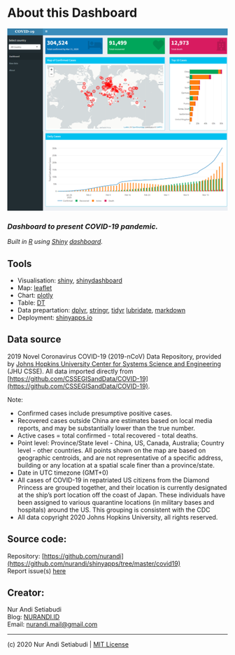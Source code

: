 # About this Dashboard


<img src="screenshot.png" class="img-hidden" alt="COVID-19 Dashboard by Nur Andi Setiabudi">


### *Dashboard to present COVID-19 pandemic.* 

*Built in [R](https://www.r-project.org/) using [Shiny](https://shiny.rstudio.com/) [dashboard](https://rstudio.github.io/shinydashboard/).*


## Tools

* Visualisation: [shiny](https://shiny.rstudio.com/), [shinydashboard](https://rstudio.github.io/shinydashboard/)
* Map: [leaflet](https://rstudio.github.io/leaflet/) 
* Chart: [plotly](https://plot.ly/r/)
* Table: [DT](https://rstudio.github.io/DT/)
* Data prepartation: [dplyr](https://dplyr.tidyverse.org/), [stringr](https://stringr.tidyverse.org/), [tidyr](https://tidyr.tidyverse.org/index.html) [lubridate](https://lubridate.tidyverse.org/), [markdown](https://cran.r-project.org/web/packages/markdown/index.html)
* Deployment: [shinyapps.io](https://www.shinyapps.io/)


## Data source

2019 Novel Coronavirus COVID-19 (2019-nCoV) Data Repository, provided by [Johns Hopkins University Center for Systems Science and Engineering](https://systems.jhu.edu/) (JHU CSSE). All data imported directly from [https://github.com/CSSEGISandData/COVID-19](https://github.com/CSSEGISandData/COVID-19).

Note:
* Confirmed cases include presumptive positive cases.
* Recovered cases outside China are estimates based on local media reports, and may be substantially lower than the true number.
* Active cases = total confirmed - total recovered - total deaths.
* Point level: Province/State level - China, US, Canada, Australia; Country level - other countries. All points shown on the map are based on geographic centroids, and are not representative of a specific address, building or any location at a spatial scale finer than a province/state.
* Date in UTC timezone (GMT+0)
* All cases of COVID-19 in repatriated US citizens from the Diamond Princess are grouped together, and their location is currently designated at the ship’s port location off the coast of Japan. These individuals have been assigned to various quarantine locations (in military bases and hospitals) around the US. This grouping is consistent with the CDC
* All data copyright 2020 Johns Hopkins University, all rights reserved.


## Source code:  

Repository: [https://github.com/nurandi](https://github.com/nurandi/shinyapps/tree/master/covid19)  
Report issue(s) [here](https://github.com/nurandi/shinyapps/issues)


## Creator:  

Nur Andi Setiabudi  
Blog: [NURANDI.ID](https://nurandi.id)  
Email: [nurandi.mail@gmail.com](mailto:nurandi.mail@gmail.com)  

---

(c) 2020 Nur Andi Setiabudi | [MIT License](https://opensource.org/licenses/MIT) 

